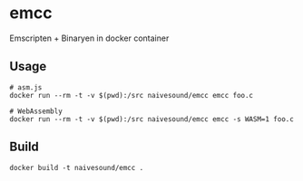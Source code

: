 # emcc

Emscripten + Binaryen in docker container

## Usage

```
# asm.js
docker run --rm -t -v $(pwd):/src naivesound/emcc emcc foo.c

# WebAssembly
docker run --rm -t -v $(pwd):/src naivesound/emcc emcc -s WASM=1 foo.c
```

## Build

```
docker build -t naivesound/emcc .
```

